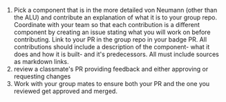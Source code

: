 1. Pick a component that is in the more detailed von Neumann (other than the ALU) and contribute an explanation of what it is to your group repo. Coordinate with your team so that each contribution is a different component by creating an issue stating what you will work on before contributing. Link to your PR in the group repo in your badge PR. All contributions should include a description of the component- what it does and how it is built- and it's predecessors.  All must include sources as markdown links. 
2. review a classmate's PR providing feedback and either approving or requesting changes
3. Work with your group mates to ensure both your PR and the one you reviewed get approved and merged. 
